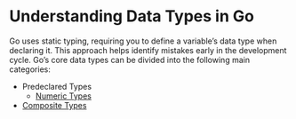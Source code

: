 # Understanding Data Types in Go

Go uses static typing, requiring you to define a variable’s data type when declaring it. This approach helps identify mistakes early in the development cycle. Go’s core data types can be divided into the following main categories:

- Predeclared Types
  - [Numeric Types](predeclared.types.md)
- [Composite Types](composite-types.md)